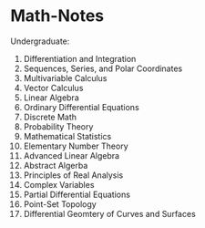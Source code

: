 # Math-Notes

Undergraduate:
1. Differentiation and Integration
2. Sequences, Series, and Polar Coordinates
3. Multivariable Calculus
4. Vector Calculus
5. Linear Algebra
6. Ordinary Differential Equations
7. Discrete Math
8. Probability Theory
9. Mathematical Statistics
10. Elementary Number Theory
11. Advanced Linear Algebra
12. Abstract Algerba
13. Principles of Real Analysis
14. Complex Variables
15. Partial Differential Equations
16. Point-Set Topology
17. Differential Geomtery of Curves and Surfaces









